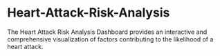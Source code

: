 # Heart-Attack-Risk-Analysis
The Heart Attack Risk Analysis Dashboard provides an interactive and comprehensive visualization of factors contributing to the likelihood of a heart attack.
